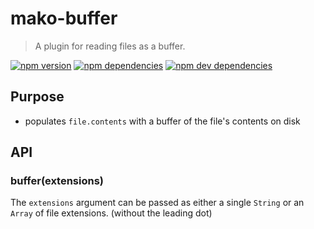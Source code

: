 # mako-buffer

> A plugin for reading files as a buffer.

[![npm version][npm-badge]][npm]
[![npm dependencies][david-badge]][david]
[![npm dev dependencies][david-dev-badge]][david-dev]

## Purpose

 - populates `file.contents` with a buffer of the file's contents on disk

## API

### buffer(extensions)

The `extensions` argument can be passed as either a single `String` or an `Array` of file extensions.
(without the leading dot)


[david-badge]: https://img.shields.io/david/makojs/buffer.svg
[david-dev-badge]: https://img.shields.io/david/dev/makojs/buffer.svg
[david-dev]: https://david-dm.org/makojs/buffer#info=devDependencies
[david]: https://david-dm.org/makojs/buffer
[npm-badge]: https://img.shields.io/npm/v/mako-buffer.svg
[npm]: https://www.npmjs.com/package/mako-buffer
